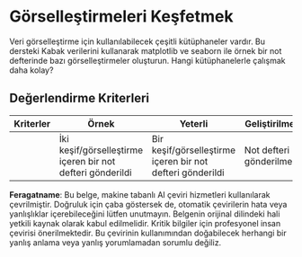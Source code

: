# Görselleştirmeleri Keşfetmek

Veri görselleştirme için kullanılabilecek çeşitli kütüphaneler vardır. Bu dersteki Kabak verilerini kullanarak matplotlib ve seaborn ile örnek bir not defterinde bazı görselleştirmeler oluşturun. Hangi kütüphanelerle çalışmak daha kolay?
## Değerlendirme Kriterleri

| Kriterler | Örnek | Yeterli | Geliştirilmeli |
| -------- | --------- | -------- | ----------------- |
|          | İki keşif/görselleştirme içeren bir not defteri gönderildi         |   Bir keşif/görselleştirme içeren bir not defteri gönderildi       |  Not defteri gönderilmedi                 |

**Feragatname**:
Bu belge, makine tabanlı AI çeviri hizmetleri kullanılarak çevrilmiştir. Doğruluk için çaba göstersek de, otomatik çevirilerin hata veya yanlışlıklar içerebileceğini lütfen unutmayın. Belgenin orijinal dilindeki hali yetkili kaynak olarak kabul edilmelidir. Kritik bilgiler için profesyonel insan çevirisi önerilmektedir. Bu çevirinin kullanımından doğabilecek herhangi bir yanlış anlama veya yanlış yorumlamadan sorumlu değiliz.